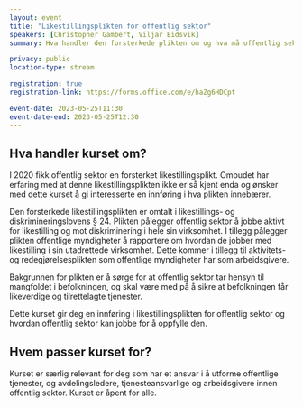 ```yaml
---
layout: event
title: "Likestillingsplikten for offentlig sektor"
speakers: [Christopher Gambert, Viljar Eidsvik]
summary: Hva handler den forsterkede plikten om og hva må offentlig sektor gjøre for å oppfylle plikten?

privacy: public
location-type: stream

registration: true
registration-link: https://forms.office.com/e/haZg6HDCpt

event-date: 2023-05-25T11:30
event-date-end: 2023-05-25T12:30
---
```

## Hva handler kurset om?
I 2020 fikk offentlig sektor en forsterket likestillingsplikt. Ombudet har erfaring med at denne likestillingsplikten ikke er så kjent enda og ønsker med dette kurset å gi interesserte en innføring i hva plikten innebærer.
 
Den forsterkede likestillingsplikten er omtalt i likestillings- og diskrimineringslovens § 24. Plikten pålegger offentlig sektor å jobbe aktivt for likestilling og mot diskriminering i hele sin virksomhet. I tillegg pålegger plikten offentlige myndigheter å rapportere om hvordan de jobber med likestilling i sin utadrettede virksomhet. Dette kommer i tillegg til aktivitets- og redegjørelsesplikten som offentlige myndigheter har som arbeidsgivere.
 
Bakgrunnen for plikten er å sørge for at offentlig sektor tar hensyn til mangfoldet i befolkningen, og skal være med på å sikre at befolkningen får likeverdige og tilrettelagte tjenester. 

Dette kurset gir deg en innføring i likestillingsplikten for offentlig sektor og hvordan offentlig sektor kan jobbe for å oppfylle den.

## Hvem passer kurset for?
Kurset er særlig relevant for deg som har et ansvar i å utforme offentlige tjenester, og avdelingsledere, tjenesteansvarlige og arbeidsgivere innen offentlig sektor. Kurset er åpent for alle.
